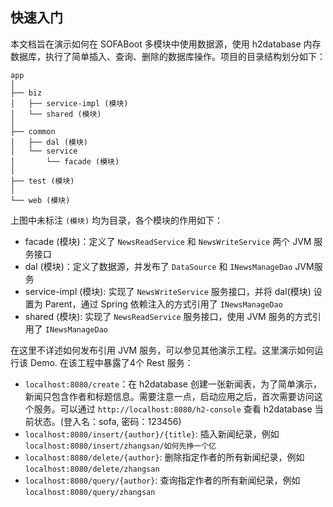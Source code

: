 ## 快速入门
本文档旨在演示如何在 SOFABoot 多模块中使用数据源，使用 h2database 内存数据库，执行了简单插入、查询、删除的数据库操作。项目的目录结构划分如下：
```text
app
│
├── biz
│   ├── service-impl (模块)
│   └── shared (模块)
│
├── common 
│   ├── dal (模块)
│   └── service 
│       └── facade (模块)
│ 
├── test (模块)
│ 
└── web (模块)
```

上图中未标注 `(模块)` 均为目录，各个模块的作用如下：
- facade (模块)：定义了 `NewsReadService` 和 `NewsWriteService` 两个 JVM 服务接口
- dal (模块)：定义了数据源，并发布了 `DataSource` 和 `INewsManageDao` JVM服务
- service-impl (模块): 实现了 `NewsWriteService` 服务接口，并将 dal(模块) 设置为 Parent，通过 Spring 依赖注入的方式引用了 `INewsManageDao`
- shared (模块): 实现了 `NewsReadService` 服务接口，使用 JVM 服务的方式引用了 `INewsManageDao`

在这里不详述如何发布引用 JVM 服务，可以参见其他演示工程。这里演示如何运行该 Demo. 在该工程中暴露了4个 Rest 服务：
- `localhost:8080/create`：在 h2database 创建一张新闻表，为了简单演示，新闻只包含作者和标题信息。需要注意一点，启动应用之后，首次需要访问这个服务。可以通过 `http://localhost:8080/h2-console` 查看 h2database 当前状态。(登入名：sofa, 密码：123456)
- `localhost:8080/insert/{author}/{title}`: 插入新闻纪录，例如 `localhost:8080/insert/zhangsan/如何先挣一个亿`
- `localhost:8080/delete/{author}`: 删除指定作者的所有新闻纪录，例如 `localhost:8080/delete/zhangsan`
- `localhost:8080/query/{author}`: 查询指定作者的所有新闻纪录，例如 `localhost:8080/query/zhangsan`
